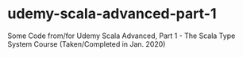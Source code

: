# udemy-scala-advanced-part-1
Some Code from/for Udemy Scala Advanced, Part 1 - The Scala Type System Course (Taken/Completed in Jan. 2020)
